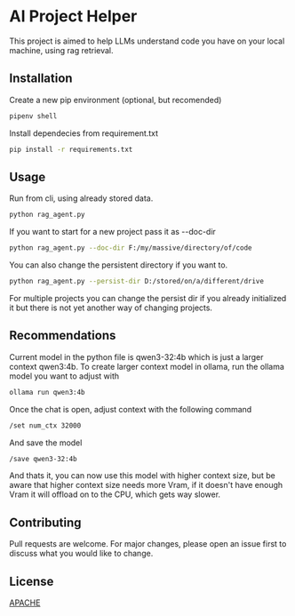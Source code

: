 # AI Project Helper

This project is aimed to help LLMs understand code you have on your local machine, using rag retrieval.

## Installation

Create a new pip environment (optional, but recomended)

```bash
pipenv shell
```

Install dependecies from requirement.txt

```bash
pip install -r requirements.txt
```

## Usage

Run from cli, using already stored data.

```bash
python rag_agent.py
```

If you want to start for a new project pass it as --doc-dir

```bash
python rag_agent.py --doc-dir F:/my/massive/directory/of/code
```

You can also change the persistent directory if you want to.

```bash
python rag_agent.py --persist-dir D:/stored/on/a/different/drive
```

For multiple projects you can change the persist dir if you already initialized it but there is not yet another way of changing projects.

## Recommendations

Current model in the python file is qwen3-32:4b which is just a larger context qwen3:4b. To create larger context model in ollama, run the ollama model you want to adjust with

```bash
ollama run qwen3:4b
```

Once the chat is open, adjust context with the following command

```bash
/set num_ctx 32000
```

And save the model

```bash
/save qwen3-32:4b
```

And thats it, you can now use this model with higher context size, but be aware that higher context size needs more Vram, if it doesn't have enough Vram it will offload on to the CPU, which gets way slower.

## Contributing

Pull requests are welcome. For major changes, please open an issue first
to discuss what you would like to change.

## License

[APACHE](https://choosealicense.com/licenses/apache-2.0/)
